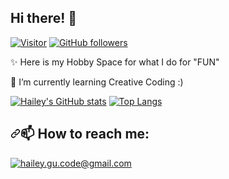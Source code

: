 ## Hi there! 👋
<p><a href="https://github.com/haileygu"><img src="https://camo.githubusercontent.com/78dc725e665b9caca69081151128d0a54e1057f7d63d8639ab9bc39f4aff7dcb/68747470733a2f2f76697369746f722d62616467652e6c616f62692e6963752f62616467653f706167655f69643d6c61786d656e612e6c61786d656e61" alt="Visitor" data-canonical-src="https://visitor-badge.laobi.icu/badge?page_id=haileygu.haileygu" style="max-width:100%;"></a> <a href="https://github.com/haileygu?tab=followers"><img src="https://camo.githubusercontent.com/44be8755a855677eb907651adc014652f3804f2654c36f39a2cf2eb41e821455/68747470733a2f2f696d672e736869656c64732e696f2f6769746875622f666f6c6c6f776572732f6c61786d656e612e7376673f7374796c653d736f6369616c266c6162656c3d466f6c6c6f77" alt="GitHub followers" data-canonical-src="https://img.shields.io/github/followers/haileygu.svg?style=social&amp;label=Follow" style="max-width:100%;"></a></p>

<!--
- 🔭 I’m currently working on ...
- 🌱 I’m currently learning ...
- 👯 I’m looking to collaborate on ...
- 🤔 I’m looking for help with ...
- 💬 Ask me about ...
- 📫 How to reach me: ...
- 😄 Pronouns: ...
- ⚡ Fun fact: ...
-->
✨ Here is my Hobby Space for what I do for "FUN"

🌱 I’m currently learning Creative Coding :)


[![Hailey's GitHub stats](https://github-readme-stats.vercel.app/api?username=haileygu)]()
[![Top Langs](https://github-readme-stats.vercel.app/api/top-langs/?username=HaileyGu&langs_count=10&layout=compact)]()

<h2><a id="user-content--how-to-reach-me" class="anchor" aria-hidden="true" href="#-how-to-reach-me"><svg class="octicon octicon-link" viewBox="0 0 16 16" version="1.1" width="16" height="16" aria-hidden="true"><path fill-rule="evenodd" d="M7.775 3.275a.75.75 0 001.06 1.06l1.25-1.25a2 2 0 112.83 2.83l-2.5 2.5a2 2 0 01-2.83 0 .75.75 0 00-1.06 1.06 3.5 3.5 0 004.95 0l2.5-2.5a3.5 3.5 0 00-4.95-4.95l-1.25 1.25zm-4.69 9.64a2 2 0 010-2.83l2.5-2.5a2 2 0 012.83 0 .75.75 0 001.06-1.06 3.5 3.5 0 00-4.95 0l-2.5 2.5a3.5 3.5 0 004.95 4.95l1.25-1.25a.75.75 0 00-1.06-1.06l-1.25 1.25a2 2 0 01-2.83 0z"></path></svg></a><g-emoji class="g-emoji" alias="mailbox" fallback-src="https://github.githubassets.com/images/icons/emoji/unicode/1f4eb.png">📫</g-emoji> How to reach me:</h2>

<a href="mailto:hailey.gu.code@gmail.com">![hailey.gu.code@gmail.com](https://img.shields.io/badge/Gmail-D14836?style=for-the-badge&logo=gmail&logoColor=white)</a>
